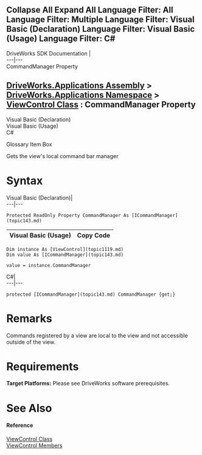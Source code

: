 Collapse All Expand All Language Filter: All  Language Filter: Multiple  Language Filter: Visual Basic (Declaration) Language Filter: Visual Basic (Usage) Language Filter: C#  
---  
DriveWorks SDK Documentation  |   
---|---  
CommandManager Property   
  
[DriveWorks.Applications Assembly](topic13.md) > [DriveWorks.Applications Namespace](topic16.md) > [ViewControl Class](topic1119.md) : CommandManager Property  
---  
  
Visual Basic (Declaration)    
Visual Basic (Usage)    
C# 

Glossary Item Box

Gets the view's local command bar manager 

# Syntax

Visual Basic (Declaration)|   
---|---  
      
    
    Protected ReadOnly Property CommandManager As [ICommandManager](topic143.md)  
  
Visual Basic (Usage)| Copy Code  
---|---  
      
    
    Dim instance As [ViewControl](topic1119.md)
    Dim value As [ICommandManager](topic143.md)
     
    value = instance.CommandManager  
  
C#|   
---|---  
      
    
    protected [ICommandManager](topic143.md) CommandManager {get;}  
  
# Remarks

Commands registered by a view are local to the view and not accessible outside of the view.

# Requirements

**Target Platforms:** Please see DriveWorks software prerequisites.

# See Also

#### Reference

[ViewControl Class](topic1119.md)   
[ViewControl Members](topic1120.md)


